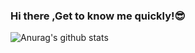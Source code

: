 ### Hi there ,Get to know me quickly!😎  

![Anurag's github stats](https://github-readme-stats.vercel.app/api?username=Langwenchong&count_private=true&show_icons=true&theme=gotham&show_owner=true&layout=compact)

